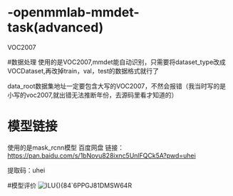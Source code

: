 # -openmmlab-mmdet-task(advanced)
VOC2007

#数据处理
使用的是VOC2007,mmdet能自动识别，只需要将dataset_type改成VOCDataset,再改掉train，val，test的数据格式就行了

data_root数据集地址一定要包含大写的VOC2007，不然会报错（我当时写的是小写的voc2007,就出错无法推断年份，去源码里看才知道的） 

# 模型链接
使用的是mask_rcnn模型
百度网盘
链接：https://pan.baidu.com/s/1bNovu828ixnc5UnlFQCk5A?pwd=uhei 

提取码：uhei 


#模型评价
![)LU{){84`6PPGJ81DMSW64R](https://user-images.githubusercontent.com/62336670/217715253-4a525b97-491e-47bf-be4e-2c2acc23ec3e.png)


